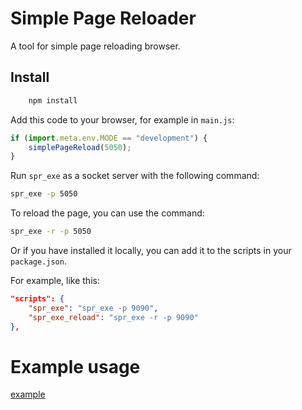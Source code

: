  
# Simple Page Reloader

A tool for simple page reloading browser.

## Install

```sh
    npm install 
```

Add this code to your browser, for example in `main.js`:

```js
if (import.meta.env.MODE == "development") { 
    simplePageReload(5050); 
}
```

Run `spr_exe` as a socket server with the following command:

```sh
spr_exe -p 5050
```

To reload the page, you can use the command:

```sh
spr_exe -r -p 5050
```

Or if you have installed it locally, you can add it to the scripts in your `package.json`.

For example, like this:

```json
"scripts": { 
    "spr_exe": "spr_exe -p 9090",
    "spr_exe_reload": "spr_exe -r -p 9090"
},
```

# Example usage

[example](https://github.com/nnttoo/spr_exe/tree/master/example)